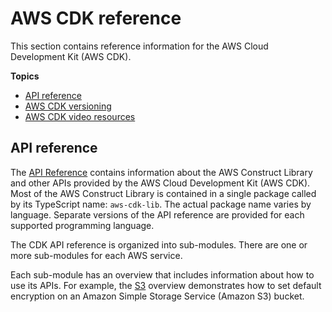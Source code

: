 # AWS CDK reference<a name="reference"></a>

This section contains reference information for the AWS Cloud Development Kit \(AWS CDK\)\.

**Topics**
+ [API reference](#reference-api)
+ [AWS CDK versioning](versioning.md)
+ [AWS CDK video resources](videos.md)

## API reference<a name="reference-api"></a>

The [API Reference](https://docs.aws.amazon.com/cdk/api/v2) contains information about the AWS Construct Library and other APIs provided by the AWS Cloud Development Kit \(AWS CDK\)\. Most of the AWS Construct Library is contained in a single package called by its TypeScript name: `aws-cdk-lib`\. The actual package name varies by language\. Separate versions of the API reference are provided for each supported programming language\.

The CDK API reference is organized into sub\-modules\. There are one or more sub\-modules for each AWS service\.

Each sub\-module has an overview that includes information about how to use its APIs\. For example, the [S3](https://docs.aws.amazon.com/cdk/api/v2/docs/aws-cdk-lib.aws_s3-readme.html) overview demonstrates how to set default encryption on an Amazon Simple Storage Service \(Amazon S3\) bucket\.